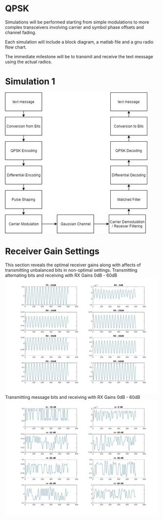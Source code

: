 # QPSK

Simulations will be performed starting from simple modulations to more complex transceivers involving carrier and symbol phase offsets and channel fading.

Each simulation will include a block diagram, a matlab file and a gnu radio flow chart.

The immediate milestone will be to transmit and receive the text message using the actual radios.

# Simulation 1
![GitHub Logo](/Diagrams/Simulation1.jpg)

# Receiver Gain Settings
This section reveals the optimal receiver gains along with affects of transmitting unbalanced bits in non-optimal settings.
Transmitting alternating bits and receiving with RX Gains 0dB - 60dB
![GitHub Logo](/Diagrams/AlternatingBitsGain.jpg)
Transmitting message bits and receiving with RX Gains 0dB - 60dB
![GitHub Logo](/Diagrams/messageRxGain.jpg)
